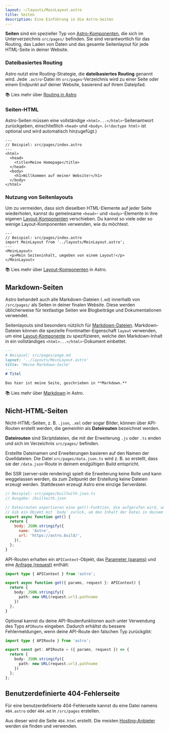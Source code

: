 ```yaml
---
layout: ~/layouts/MainLayout.astro
title: Seiten
description: Eine Einführung in die Astro-Seiten
---
```


**Seiten** sind ein spezieller Typ von [Astro-Komponenten](/de/core-concepts/astro-components/), die sich im Unterverzeichnis `src/pages/` befinden. Sie sind verantwortlich für das Routing, das Laden von Daten und das gesamte Seitenlayout für jede HTML-Seite in deiner Website.

### Dateibasiertes Routing

Astro nutzt eine Routing-Strategie, die **dateibasiertes Routing** genannt wird. Jede `.astro`-Datei im `src/pages`-Verzeichnis wird zu einer Seite oder einem Endpunkt auf deiner Website, basierend auf ihrem Dateipfad.

📚 Lies mehr über [Routing in Astro](/de/core-concepts/routing/)

### Seiten-HTML

Astro-Seiten müssen eine vollständige `<html>...</html>`-Seitenantwort zurückgeben, einschließlich `<head>` und `<body>`. (`<!doctype html>` ist optional und wird automatisch hinzugefügt.)

```astro
---
// Beispiel: src/pages/index.astro
---
<html>
  <head>
    <title>Meine Homepage</title>
  </head>
  <body>
    <h1>Willkommen auf meiner Website!</h1>
  </body>
</html>
```

### Nutzung von Seitenlayouts

Um zu vermeiden, dass sich dieselben HTML-Elemente auf jeder Seite wiederholen, kannst du gemeinsame `<head>`- und `<body>`-Elemente in ihre eigenen [Layout-Komponenten](/de/core-concepts/layouts/) verschieben. Du kannst so viele oder so wenige Layout-Komponenten verwenden, wie du möchtest.

```astro
---
// Beispiel: src/pages/index.astro
import MeinLayout from '../layouts/MeinLayout.astro';
---
<MeinLayout>
  <p>Mein Seiteninhalt, umgeben von einem Layout!</p>
</MeinLayout>
```

📚 Lies mehr über [Layout-Komponenten](/de/core-concepts/layouts/) in Astro.


## Markdown-Seiten

Astro behandelt auch alle Markdown-Dateien (`.md`) innerhalb von `/src/pages/` als Seiten in deiner finalen Website. Diese werden üblicherweise für textlastige Seiten wie Blogbeiträge und Dokumentationen verwendet.

Seitenlayouts sind besonders nützlich für [Markdown-Dateien](#markdown-seiten). Markdown-Dateien können die spezielle Frontmatter-Eigenschaft `layout` verwenden, um eine [Layout-Komponente](/de/core-concepts/layouts/) zu spezifizieren, welche den Markdown-Inhalt in ein vollständiges `<html>...</html>`-Dokument einbettet.

```md
---
# Beispiel: src/pages/page.md
layout: '../layouts/MeinLayout.astro'
title: 'Meine Markdown-Seite'
---
# Titel

Das hier ist meine Seite, geschrieben in **Markdown.**
```

📚 Lies mehr über [Markdown](/de/guides/markdown-content/) in Astro.


## Nicht-HTML-Seiten

Nicht-HTML-Seiten, z. B. `.json`, `.xml` oder sogar Bilder, können über API-Routen erstellt werden, die gemeinhin als **Dateirouten** bezeichnet werden.

**Dateirouten** sind Skriptdateien, die mit der Erweiterung `.js` oder `.ts` enden und sich im Verzeichnis `src/pages/` befinden.

Erstellte Dateinamen und Erweiterungen basieren auf den Namen der Quelldateien. Die Datei `src/pages/data.json.ts` wird z. B. so erstellt, dass sie der `/data.json`-Route in deinem endgültigen Build entspricht.

Bei SSR (server-side rendering) spielt die Erweiterung keine Rolle und kann weggelassen werden, da zum Zeitpunkt der Erstellung keine Dateien erzeugt werden. Stattdessen erzeugt Astro eine einzige Serverdatei.

```js
// Beispiel: src/pages/builtwith.json.ts
// Ausgabe: /builtwith.json

// Dateirouten exportieren eine get()-Funktion, die aufgerufen wird, um die Datei zu erzeugen.
// Gib ein Objekt mit `body` zurück, um den Inhalt der Datei in deinem endgültigen Build zu speichern.
export async function get() {
  return {
    body: JSON.stringify({
      name: 'Astro',
      url: 'https://astro.build/',
    }),
  };
}
```

API-Routen erhalten ein `APIContext`-Objekt, das [Parameter (params)](/de/reference/api-reference/#params) und eine [Anfrage (request)](https://developer.mozilla.org/en-US/docs/Web/API/Request) enthält:

```ts
import type { APIContext } from 'astro';

export async function get({ params, request }: APIContext) {
  return {
    body: JSON.stringify({
      path: new URL(request.url).pathname
    })
  };
}
```

Optional kannst du deine API-Routenfunktionen auch unter Verwendung des Typs `APIRoute` eingeben. Dadurch erhältst du bessere Fehlermeldungen, wenn deine API-Route den falschen Typ zurückgibt:

```ts
import type { APIRoute } from 'astro';

export const get: APIRoute = ({ params, request }) => {
  return {
    body: JSON.stringify({
      path: new URL(request.url).pathname
    })
  };
};
```

## Benutzerdefinierte 404-Fehlerseite

Für eine benutzerdefinierte 404-Fehlerseite kannst du eine Datei namens `404.astro` oder `404.md` in `/src/pages` erstellen.

Aus dieser wird die Seite `404.html` erstellt. Die meisten [Hosting-Anbieter](/de/guides/deploy/) werden sie finden und verwenden.

